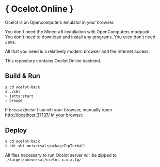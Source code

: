 # { Ocelot.Online }
Ocelot is an Opencomputers emulator in your browser.

You don't need the Minecraft installation with OpenComputers modpack. You don't need to download and install any programs. You even don't need Java.

All that you need is a relatively modern browser and the Internet access.

This repository contains Ocelot.Online backend.

## Build & Run

```sh
$ cd ocelot-back
$ ./sbt
> jetty:start
> browse
```

If `browse` doesn't launch your browser, manually open [http://localhost:37107/](http://localhost:37107/) in your browser.

## Deploy

```sh
$ cd ocelot-back
$ sbt sbt universal:packageZipTarball
```

All files necessary to run Ocelot server will be zipped to `./target/universal/ocelot-x.x.x.tgz`